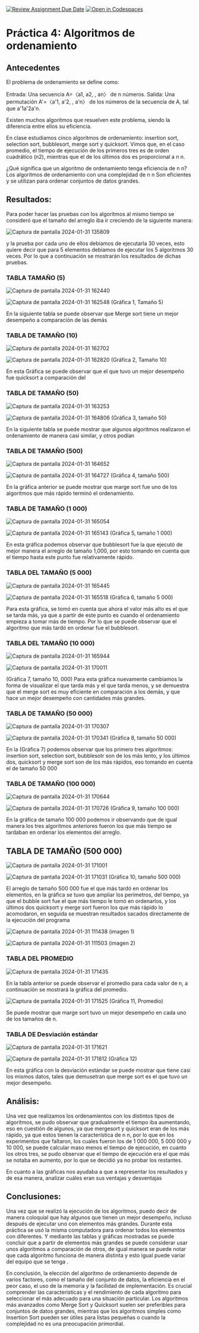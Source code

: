 [![Review Assignment Due Date](https://classroom.github.com/assets/deadline-readme-button-24ddc0f5d75046c5622901739e7c5dd533143b0c8e959d652212380cedb1ea36.svg)](https://classroom.github.com/a/ke8zCzPd)
[![Open in Codespaces](https://classroom.github.com/assets/launch-codespace-7f7980b617ed060a017424585567c406b6ee15c891e84e1186181d67ecf80aa0.svg)](https://classroom.github.com/open-in-codespaces?assignment_repo_id=13587245)
# Práctica 4: Algoritmos de ordenamiento

## Antecedentes


El problema de ordenamiento se define como:



Entrada: Una secuencia A=〈a1, a2, , an〉 de n números.
Salida: Una permutación A'=〈a'1, a'2, , a'n〉 de los números de la secuencia de A, tal que a'1a'2a'n.



Existen muchos algoritmos que resuelven este problema, siendo la diferencia entre ellos su eficiencia.



En clase estudiamos cinco algoritmos de ordenamiento: insertion sort, selection sort, bubblesort, merge sort y quicksort. Vimos que, en el caso promedio, el tiempo de ejecución de los primeros tres es de orden cuadrático (n2), mientras que el de los últimos dos es proporcional a n n.



¿Qué significa que un algoritmo de ordenamiento tenga eficiencia de n n?
Los algoritmos de ordenamiento con una complejidad de n n Son eficientes y se utilizan para ordenar conjuntos de datos grandes.


## Resultados:


Para poder hacer las pruebas con los algoritmos al mismo tiempo se consideró que el tamaño del arreglo iba ir creciendo de la siguiente manera: 


![Captura de pantalla 2024-01-31 135809](https://github.com/AGN-Teaching/practica-4-algoritmos-de-ordenamiento-UrielCM1617/assets/125332082/89e3b50b-f52f-4daf-a374-ebe81fae1b5d)


y la prueba por cada uno de ellos debíamos de ejecutarla 30 veces, esto quiere decir que para 5 elementos debíamos de ejecutar los 5 algoritmos 30 veces. Por lo que a continuación se mostrarán los resultados de dichas pruebas.


### TABLA TAMAÑO (5)


![Captura de pantalla 2024-01-31 162440](https://github.com/AGN-Teaching/practica-4-algoritmos-de-ordenamiento-UrielCM1617/assets/125332082/af6a304b-e7a1-42ff-a49e-c201552acf4d)


![Captura de pantalla 2024-01-31 162548](https://github.com/AGN-Teaching/practica-4-algoritmos-de-ordenamiento-UrielCM1617/assets/125332082/a25fba2f-6a51-426c-9bc4-848fa1acf3de)
(Gráfica 1, Tamaño 5)


En la siguiente tabla se puede observar que Merge sort tiene un mejor desempeño a comparación de las demás


### TABLA DE TAMAÑO (10)


![Captura de pantalla 2024-01-31 162702](https://github.com/AGN-Teaching/practica-4-algoritmos-de-ordenamiento-UrielCM1617/assets/125332082/cdf4e2ff-611b-4898-9fa3-3ff3bf916a72)


![Captura de pantalla 2024-01-31 162820](https://github.com/AGN-Teaching/practica-4-algoritmos-de-ordenamiento-UrielCM1617/assets/125332082/e74cb828-7e7a-4d18-8012-49ce25d62c0f)
(Gráfica 2, Tamaño 10)


En esta Gráfica se puede observar que el que tuvo un mejor desempeño fue quicksort a comparación del


### TABLA DE TAMAÑO (50)


![Captura de pantalla 2024-01-31 163253](https://github.com/AGN-Teaching/practica-4-algoritmos-de-ordenamiento-UrielCM1617/assets/125332082/f95b5c37-ecc2-4ef7-9f53-86b72e3ef912)


![Captura de pantalla 2024-01-31 164806](https://github.com/AGN-Teaching/practica-4-algoritmos-de-ordenamiento-UrielCM1617/assets/125332082/6e76b046-fd13-418c-83db-448128f883d2)
(Gráfica 3, tamaño 50)


En la siguiente tabla se puede mostrar que algunos algoritmos realizaron el ordenamiento de manera casi similar, y otros podían


### TABLA DE TAMAÑO (500)


![Captura de pantalla 2024-01-31 164652](https://github.com/AGN-Teaching/practica-4-algoritmos-de-ordenamiento-UrielCM1617/assets/125332082/407f1967-57d6-4384-a1d0-ac815864f47f)

![Captura de pantalla 2024-01-31 164727](https://github.com/AGN-Teaching/practica-4-algoritmos-de-ordenamiento-UrielCM1617/assets/125332082/a2584648-cbdc-4cc2-abfe-18a977dd0e58)
(Gráfica 4, tamaño 500)


En la gráfica anterior se puede mostrar que marge sort fue uno de los algoritmos que más rápido terminó el ordenamiento.


### TABLA DE TAMAÑO (1 000)


![Captura de pantalla 2024-01-31 165054](https://github.com/AGN-Teaching/practica-4-algoritmos-de-ordenamiento-UrielCM1617/assets/125332082/f941b86a-a510-426a-bce9-1f90e7eb0c28)


![Captura de pantalla 2024-01-31 165143](https://github.com/AGN-Teaching/practica-4-algoritmos-de-ordenamiento-UrielCM1617/assets/125332082/50d4ffca-a8fe-4a8a-b38c-8a436f9a1075)
(Gráfica 5, tamaño 1 000)


En esta gráfica podemos observar que bubblesort fue la que ejecutó de mejor manera el arreglo de tamaño 1,000, por esto tomando en cuenta que el tiempo hasta este punto fue relativamente rápido.



### TABLA DEL TAMAÑO (5 000)


![Captura de pantalla 2024-01-31 165445](https://github.com/AGN-Teaching/practica-4-algoritmos-de-ordenamiento-UrielCM1617/assets/125332082/ae6c5388-eb67-40bf-809a-39c74ad6e232)


![Captura de pantalla 2024-01-31 165518](https://github.com/AGN-Teaching/practica-4-algoritmos-de-ordenamiento-UrielCM1617/assets/125332082/47070009-36cc-4710-ae84-985573827e9b)
(Gráfica 6, tamaño 5 000)


Para esta gráfica, se tomó en cuenta que ahora el valor más alto es el que se tarda más, ya que a partir de este punto es cuando el ordenamiento empieza a tomar más de tiempo. Por lo que se puede observar que el algoritmo que más tardó en ordenar fue el bubblesort. 


### TABLA DEL TAMAÑO (10 000)


![Captura de pantalla 2024-01-31 165944](https://github.com/AGN-Teaching/practica-4-algoritmos-de-ordenamiento-UrielCM1617/assets/125332082/8cc3fe1b-7c80-4128-a44d-644940e45558)


![Captura de pantalla 2024-01-31 170011](https://github.com/AGN-Teaching/practica-4-algoritmos-de-ordenamiento-UrielCM1617/assets/125332082/896827b1-53fd-4a93-9565-64f5fb5efcc2)

(Gráfica 7, tamaño 10, 000)
Para esta gráfica nuevamente cambiamos la forma de visualizar el que tarda más y el que tarda menos, y se demuestra que el merge sort es muy eficiente en comparación a los demás, y que hace un mejor desempeño con cantidades más grandes.


### TABLA DE TAMAÑO (50 000)


![Captura de pantalla 2024-01-31 170307](https://github.com/AGN-Teaching/practica-4-algoritmos-de-ordenamiento-UrielCM1617/assets/125332082/7bc6cb62-3ca1-436b-b7e4-4052149e9ab7)


![Captura de pantalla 2024-01-31 170341](https://github.com/AGN-Teaching/practica-4-algoritmos-de-ordenamiento-UrielCM1617/assets/125332082/876f9f45-98e8-4d55-9474-9f8efecdcf39)
(Gráfica 8, tamaño 50 000)


En la (Gráfica 7) podemos observar que los primero tres algoritmos: insertion sort, selection sort, bubblesotr son de los más lento, y los últimos dos, quicksort y merge sort son de los más rápidos, eso tomando en cuenta el de tamaño 50 000


### TABLA DE TAMAÑO (100 000)


![Captura de pantalla 2024-01-31 170644](https://github.com/AGN-Teaching/practica-4-algoritmos-de-ordenamiento-UrielCM1617/assets/125332082/8123910f-647a-40c3-b01f-8d1304981a51)


![Captura de pantalla 2024-01-31 170726](https://github.com/AGN-Teaching/practica-4-algoritmos-de-ordenamiento-UrielCM1617/assets/125332082/6246261a-a108-4a57-b57a-dd914d3df7a1)
(Gráfica 9, tamaño 100 000)


En la gráfica de tamaño 100 000 podemos ir observando que de igual manera los tres algoritmos anteriores fueron los que más tiempo se tardaban en ordenar los elementos del arreglo.


## TABLA DE TAMAÑO (500 000)


![Captura de pantalla 2024-01-31 171001](https://github.com/AGN-Teaching/practica-4-algoritmos-de-ordenamiento-UrielCM1617/assets/125332082/5577a548-7056-45f4-b656-e4d973f92535)


![Captura de pantalla 2024-01-31 171031](https://github.com/AGN-Teaching/practica-4-algoritmos-de-ordenamiento-UrielCM1617/assets/125332082/7d6648d5-2ff5-4432-9616-6cc3b712e887)
(Gráfica 10, tamaño 500 000)


El arreglo de tamaño 500 000 fue el que más tardó en ordenar los elementos, en la gráfica se tuvo que ampliar los perímetros, del tiempo, ya que el bubble sort fue el que más tiempo le tomó en ordenarlos, y los últimos dos quicksort y merge sort  fueron los que más rápido lo acomodaron, en seguida se muestran resultados sacados directamente de la ejecución del programa 

![Captura de pantalla 2024-01-31 111438](https://github.com/AGN-Teaching/practica-4-algoritmos-de-ordenamiento-UrielCM1617/assets/125332082/5d2b133a-8052-4126-9c46-cc7e1a48cc4b)
(imagen 1)

![Captura de pantalla 2024-01-31 111503](https://github.com/AGN-Teaching/practica-4-algoritmos-de-ordenamiento-UrielCM1617/assets/125332082/6f4ae2bc-0c32-4323-9a81-0fb42f32c599)
(imagen 2)

### TABLA DEL PROMEDIO

![Captura de pantalla 2024-01-31 171435](https://github.com/AGN-Teaching/practica-4-algoritmos-de-ordenamiento-UrielCM1617/assets/125332082/6fed5078-ee7b-4f67-984a-15eb771441b8)


En la tabla anterior se puede observar el promedio para cada valor de n, a continuación se mostrará la gráfica del promedio.


![Captura de pantalla 2024-01-31 171525](https://github.com/AGN-Teaching/practica-4-algoritmos-de-ordenamiento-UrielCM1617/assets/125332082/458ece76-a426-4520-994d-215bace7f317)
(Gráfica 11, Promedio)


Se puede mostrar que marge sort tuvo un mejor desempeño en cada uno de los tamaños de n.

### TABLA DE Desviación  estándar


![Captura de pantalla 2024-01-31 171621](https://github.com/AGN-Teaching/practica-4-algoritmos-de-ordenamiento-UrielCM1617/assets/125332082/93288815-5a81-47d9-a26d-31569b01ce74)


![Captura de pantalla 2024-01-31 171812](https://github.com/AGN-Teaching/practica-4-algoritmos-de-ordenamiento-UrielCM1617/assets/125332082/5fa5cdd0-5a09-4841-97be-529e90eeb2b0)
(Gráfica 12)


En esta gráfica con la desviación estándar se puede mostrar que tiene casi los mismos datos, tales que demusetran que merge sort es el que tuvo un mejor desempeño.


## Análisis:


Una vez que realizamos los ordenamientos con los distintos tipos de algoritmos, se pudo observar que gradualmente el tiempo iba aumentando, eso en cuestión de algunos, ya que mergesort y quicksort eran de los más rápido, ya que estos tienen la característica de   n n, por lo que en los experimentos que faltaron, los cuales fueron los de 1 000 000, 5 000 000 y 10 000, se puede calcular maso menos el tiempo de ejecución, en cuanto los otros tres, se pudo observar que el tiempo de ejecución era el que más se notaba en aumento, por lo que se decidió ya no probar los restantes. 

En cuanto a las gráficas nos ayudaba a que a representar los resultados y de esa manera, analizar cuáles eran sus ventajas y desventajas

## Conclusiones:

Una vez que se realizó la ejecución de los algoritmos, puedo decir de manera coloquial que hay algunos que tienen un mejor desempeño, incluso después de ejecutar uno con elementos más grandes. Durante esta práctica se usó la misma computadora para ordenar todos los elementos con diferentes. Y mediante las tablas y gráficas mostradas se puede concluir que a partir de elementos más grandes se puede considerar usar unos algoritmos a comparación de otros, de igual manera se puede notar que cada algoritmo funciona de manera distinta y esto igual puede variar del equipo que se tenga .


En conclusión, la elección del algoritmo de ordenamiento depende de varios factores, como el tamaño del conjunto de datos, la eficiencia en el peor caso, el uso de la memoria y la facilidad de implementación. Es crucial comprender las características y el rendimiento de cada algoritmo para seleccionar el más adecuado para una situación particular. Los algoritmos más avanzados como Merge Sort y Quicksort suelen ser preferibles para conjuntos de datos grandes, mientras que los algoritmos simples como Insertion Sort pueden ser útiles para listas pequeñas o cuando la complejidad no es una preocupación primordial.

